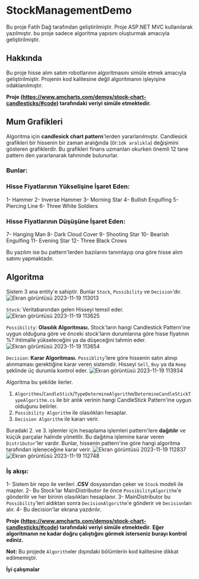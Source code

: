 # StockManagementDemo
Bu proje Fatih Dağ tarafından geliştirilmiştir. Proje ASP.NET MVC kullanılarak yazılmıştır. bu proje sadece algoritma yapısını oluşturmak amacıyla geliştirilmiştir.

## Hakkında
Bu proje hisse alım satım robotlarının algoritmasını simüle etmek amacıyla geliştirilmiştir.
Projenin kod kalitesine değil algoritmanın işleyişine odaklanılmıştır.

**Proje (https://www.amcharts.com/demos/stock-chart-candlesticks/#code) tarafındaki veriyi simüle etmektedir.**

## Mum Grafikleri
Algoritma için **candlesick chart pattern**'lerden yararlanılmıştır. Candlesick grafikleri bir hissenin bir zaman aralığında (ör:`1dk aralıkla`) değişimini gösteren grafiklerdir.
Bu grafikleri finans uzmanları okurken önemli 12 tane pattern den yararlanarak tahminde bulunurlar.

### **Bunlar**:
### Hisse Fiyatlarının Yükselişine İşaret Eden:
1- Hammer
2- Inverse Hammer
3- Morning Star
4- Bullish Engulfing
5- Piercing Line
6- Three White Soldiers

### Hisse Fiyatlarının Düşüşüne İşaret Eden:
7- Hanging Man
8- Dark Cloud Cover
9- Shooting Star
10- Bearish Engulfing
11- Evening Star
12- Three Black Crows

Bu yazılım ise bu pattern'lerden bazılarını tanımlayıp ona göre hisse alım satımı yapmaktadır.

## Algoritma
Sistem 3 ana entity'e sahiptir. Bunlar `Stock`, `Possibility` ve `Decision`'dır.
![Ekran görüntüsü 2023-11-19 113013](https://github.com/Dagbfatih/StockManagementDemo/assets/74913012/81da61c0-05ff-46da-ad25-e853014409dd)

`Stock`: Veritabanından gelen Hisseyi temsil eder.
![Ekran görüntüsü 2023-11-19 113625](https://github.com/Dagbfatih/StockManagementDemo/assets/74913012/86a85552-08fb-4841-94ac-21243659b2a7)

`Possibility`: **Olasılık Algoritması.** Stock'ların hangi Candlestick Pattern'ine uygun olduğuna göre ve önceki stock'ların durumlarına göre hisse fiyatının %? ihtimalle yükseleceğini ya da düşeceğini tahmin eder.
![Ekran görüntüsü 2023-11-19 113654](https://github.com/Dagbfatih/StockManagementDemo/assets/74913012/aa7b1a20-8044-46a7-876d-366c4dde824a)

`Decision`: **Karar Algoritması.** `Possiblity`'lere göre hissenin satın alınıp alınmaması gerektiğine karar veren sistemdir. Hisseyi `Sell`, `Buy` ya da `Keep` şeklinde üç durumla kontrol eder.
![Ekran görüntüsü 2023-11-19 113934](https://github.com/Dagbfatih/StockManagementDemo/assets/74913012/8b6d22bc-d869-488f-a972-00964ee4a6ff)

Algoritma bu şekilde ilerler. 
1. `Algorithms`/`CandleStick`/`TypeDetermineAlgorithm`/`DetermineCandleStickTypeAlgorithm.cs` ile bir anlık verinin hangi CandleStick Pattern'ine uygun olduğunu belirler.
2. `Possibility Algorithm` ile olasılıkları hesaplar.
3. `Decision Algorithm` ile kararı verir.

Buradaki 2. ve 3. işlemler için hesaplama işlemleri pattern'lere **dağıtılır** ve küçük parçalar halinde yönetilir.
Bu dağıtma işlemine karar veren `Distributor`'ler vardır.
Bunlar, hissenin pattern'ine göre hangi algoritma tarafından işleneceğine karar verir.
![Ekran görüntüsü 2023-11-19 112837](https://github.com/Dagbfatih/StockManagementDemo/assets/74913012/18074d2a-e632-4261-9ba5-4fc68053e9f6)
![Ekran görüntüsü 2023-11-19 112748](https://github.com/Dagbfatih/StockManagementDemo/assets/74913012/a7f8e2f9-f89f-4d0e-96a3-89afb30d5838)

### İş akışı:
1- Sistem bir repo ile verileri **.CSV** dosyasından çeker ve `Stock` modeli ile mapler.
2- Bu Stock'lar MainDistributor ile önce `PossibilityAlgorithm`'e gönderilir ve her birinin olasılıkları hesaplanır.
3- MainDistributor bu `Possibility`'leri aldıktan sonra `DecisionAlgorithm`'e gönderir ve `Decision`ları alır.
4- Bu decision'lar ekrana yazdırılır.

**Proje (https://www.amcharts.com/demos/stock-chart-candlesticks/#code) tarafındaki veriyi simüle etmektedir.**
**Eğer algoritmanın ne kadar doğru çalıştığını görmek isterseniz burayı kontrol ediniz.**

**Not:** Bu projede `Algorithm`ler dışındaki bölümlerin kod kalitesine dikkat edilmemiştir.

**İyi çalışmalar**
